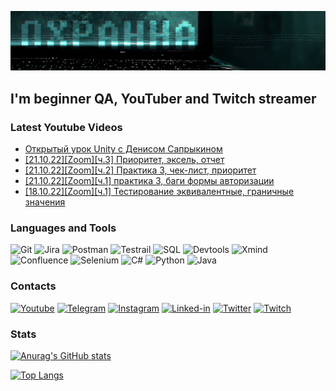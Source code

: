 [![Header](https://github.com/Oxpahha/Oxpahha/blob/main/assets/header.png?raw=true)](https://www.youtube.com/channel/UC9izb-XCEo1t-MxKwEoXBmw)

## I'm beginner QA, YouTuber and Twitch  streamer

### Latest Youtube Videos
<!-- YOUTUBE:START -->
- [Открытый урок Unity с Денисом Сапрыкином](https://www.youtube.com/watch?v=qn2w_r5-i4Q)
- [[21.10.22][Zoom][ч.3] Приоритет, эксель, отчет](https://www.youtube.com/watch?v=I2xRcNvyMdU)
- [[21.10.22][Zoom][ч.2]  Практика 3, чек-лист, приоритет](https://www.youtube.com/watch?v=pIOTM1_murQ)
- [[21.10.22][Zoom][ч.1] практика 3, баги формы авторизации](https://www.youtube.com/watch?v=ByZxkAKoNgI)
- [[18.10.22][Zoom][ч.1] Тестирование эквивалентные, граничные значения](https://www.youtube.com/watch?v=s2i_AEIR1XQ)
<!-- YOUTUBE:END -->

### Languages and Tools
![Git](https://img.shields.io/badge/-Git-090909?style=for-the-badge&logo=Git)
![Jira](https://img.shields.io/badge/-Jira-090909?style=for-the-badge&logo=Jira)
![Postman](https://img.shields.io/badge/-Postman/in_study-090909?style=for-the-badge&logo=Postman)
![Testrail](https://img.shields.io/badge/-Testrail-090909?style=for-the-badge&logo=Testrail)
![SQL](https://img.shields.io/badge/-SQL/in_study-090909?style=for-the-badge&logo=mySQL&logoColor=47C5FB)
![Devtools](https://img.shields.io/badge/-Devtools-090909?style=for-the-badge&logo=googlechrome)
![Xmind](https://img.shields.io/badge/-Xmind-090909?style=for-the-badge&logo=Xmind)
![Confluence](https://img.shields.io/badge/-Confluence-090909?style=for-the-badge&logo=Confluence)
![Selenium](https://img.shields.io/badge/-Selenium/in_study-090909?style=for-the-badge&logo=Selenium)
![C#](https://img.shields.io/badge/-C%23/beginner-090909?style=for-the-badge&logo=Csharp)
![Python](https://img.shields.io/badge/-Python/in_study-090909?style=for-the-badge&logo=Python)
![Java](https://img.shields.io/badge/-Java/in_study-090909?style=for-the-badge&logo=Java)


### Contacts

[![Youtube](https://img.shields.io/badge/-Youtube-090909?style=for-the-badge&logo=Youtube&logoColor=FF0000)](https://www.youtube.com/channel/UC9izb-XCEo1t-MxKwEoXBmw)
[![Telegram](https://img.shields.io/badge/-Telegram-090909?style=for-the-badge&logo=Telegram)](https://t.me/Oh_hi_mr)
[![Instagram](https://img.shields.io/badge/-Instagram-090909?style=for-the-badge&logo=Instagram)](https://www.instagram.com/oxpahha/)
[![Linked-in](https://img.shields.io/badge/-Linkedin-090909?style=for-the-badge&logo=Linkedin&logoColor=007bb6)](https://www.linkedin.com/in/aleksandr-zaichenko-47a438230/)
[![Twitter](https://img.shields.io/badge/-Twitter-090909?style=for-the-badge&logo=Twitter)](https://twitter.com/oxpahha)
[![Twitch](https://img.shields.io/badge/-Twitch-090909?style=for-the-badge&logo=Twitch)](https://www.twitch.tv/oxpah)

### Stats

[![Anurag's GitHub stats](https://github-readme-stats.vercel.app/api?username=oxpahha&count_private=true&show_icons=true&theme=tokyonight&bg_color=12,071313,163334,468c94&text_color=53b0af&title_color=53b0af&border_color=071313&icon_color=a9e4e4)](https://github.com/anuraghazra/github-readme-stats)

[![Top Langs](https://github-readme-stats.vercel.app/api/top-langs/?username=oxpahha&bg_color=12,071313,163334,468c94&text_color=a9e4e4&title_color=53b0af&border_color=071313)](https://github.com/anuraghazra/github-readme-stats)




